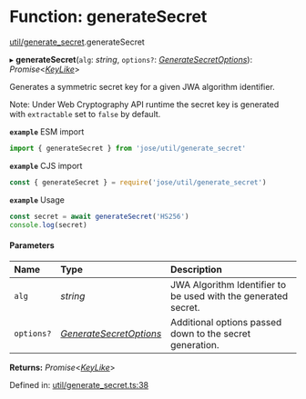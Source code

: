 # Function: generateSecret

[util/generate_secret](../modules/util_generate_secret.md).generateSecret

▸ **generateSecret**(`alg`: *string*, `options?`: [*GenerateSecretOptions*](../interfaces/util_generate_secret.generatesecretoptions.md)): *Promise*<[*KeyLike*](../types/types.keylike.md)\>

Generates a symmetric secret key for a given JWA algorithm identifier.

Note: Under Web Cryptography API runtime the secret key is generated with
`extractable` set to `false` by default.

**`example`** ESM import
```js
import { generateSecret } from 'jose/util/generate_secret'
```

**`example`** CJS import
```js
const { generateSecret } = require('jose/util/generate_secret')
```

**`example`** Usage
```js
const secret = await generateSecret('HS256')
console.log(secret)
```

#### Parameters

| Name | Type | Description |
| :------ | :------ | :------ |
| `alg` | *string* | JWA Algorithm Identifier to be used with the generated secret. |
| `options?` | [*GenerateSecretOptions*](../interfaces/util_generate_secret.generatesecretoptions.md) | Additional options passed down to the secret generation. |

**Returns:** *Promise*<[*KeyLike*](../types/types.keylike.md)\>

Defined in: [util/generate_secret.ts:38](https://github.com/panva/jose/blob/v3.12.1/src/util/generate_secret.ts#L38)
